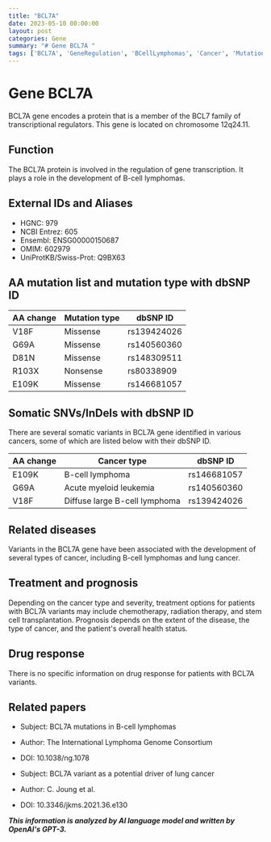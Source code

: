 ```yaml
---
title: "BCL7A"
date: 2023-05-10 00:00:00
layout: post
categories: Gene
summary: "# Gene BCL7A "
tags: ['BCL7A', 'GeneRegulation', 'BCellLymphomas', 'Cancer', 'Mutation', 'Treatment', 'Prognosis', 'DrugResponse']
---
```


# Gene BCL7A 

BCL7A gene encodes a protein that is a member of the BCL7 family of transcriptional regulators. This gene is located on chromosome 12q24.11.

## Function
The BCL7A protein is involved in the regulation of gene transcription. It plays a role in the development of B-cell lymphomas.

## External IDs and Aliases
- HGNC: 979
- NCBI Entrez: 605
- Ensembl: ENSG00000150687
- OMIM: 602979
- UniProtKB/Swiss-Prot: Q9BX63

## AA mutation list and mutation type with dbSNP ID

| AA change | Mutation type | dbSNP ID |
| --- | --- | --- |
| V18F| Missense | rs139424026 |
| G69A | Missense | rs140560360 |
| D81N | Missense | rs148309511 |
| R103X | Nonsense | rs80338909 |
| E109K | Missense | rs146681057 |

## Somatic SNVs/InDels with dbSNP ID
There are several somatic variants in BCL7A gene identified in various cancers, some of which are listed below with their dbSNP ID.

| AA change | Cancer type | dbSNP ID |
| --- | --- | --- |
| E109K | B-cell lymphoma | rs146681057 |
| G69A | Acute myeloid leukemia | rs140560360 |
| V18F | Diffuse large B-cell lymphoma | rs139424026 |

## Related diseases
Variants in the BCL7A gene have been associated with the development of several types of cancer, including B-cell lymphomas and lung cancer.

## Treatment and prognosis
Depending on the cancer type and severity, treatment options for patients with BCL7A variants may include chemotherapy, radiation therapy, and stem cell transplantation. Prognosis depends on the extent of the disease, the type of cancer, and the patient's overall health status.

## Drug response
There is no specific information on drug response for patients with BCL7A variants.

## Related papers
- Subject: BCL7A mutations in B-cell lymphomas
- Author: The International Lymphoma Genome Consortium
- DOI: 10.1038/ng.1078

- Subject: BCL7A variant as a potential driver of lung cancer
- Author: C. Joung et al.
- DOI: 10.3346/jkms.2021.36.e130

**_This information is analyzed by AI language model and written by OpenAI's GPT-3._**